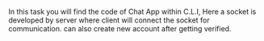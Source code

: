 In this task you will find the code of Chat App within C.L.I, Here a socket is developed by server where client will connect the socket for communication. can also create new account after getting verified.
